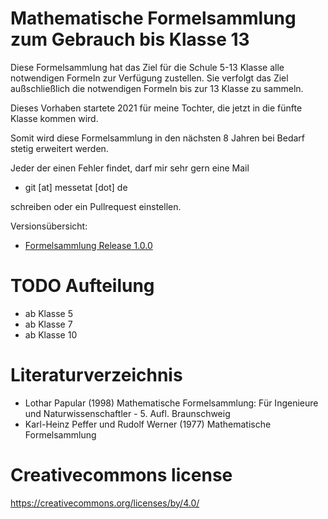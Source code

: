 # Mathematische Formelsammlung zum Gebrauch bis Klasse 13 
Diese Formelsammlung hat das Ziel für die Schule 5-13 Klasse alle notwendigen Formeln zur Verfügung zustellen.
Sie verfolgt das Ziel außschließlich die notwendigen Formeln bis zur 13 Klasse zu sammeln.

Dieses Vorhaben startete 2021 für meine Tochter, die jetzt in die fünfte Klasse kommen wird.

Somit wird diese Formelsammlung in den nächsten 8 Jahren bei Bedarf stetig erweitert werden.

Jeder der einen Fehler findet, darf mir sehr gern eine Mail 
- git [at] messetat [dot] de 

schreiben oder ein Pullrequest einstellen.

Versionsübersicht:
- [Formelsammlung Release 1.0.0 ](http://github.com/codirk/release/1.0.0/formelsammlung.pdf)

# TODO Aufteilung
- ab Klasse 5
- ab Klasse 7
- ab Klasse 10
 
# Literaturverzeichnis
- Lothar Papular (1998) Mathematische Formelsammlung: Für Ingenieure und Naturwissenschaftler - 5. Aufl. Braunschweig
- Karl-Heinz Peffer und Rudolf Werner (1977) Mathematische Formelsammlung 

# Creativecommons license
https://creativecommons.org/licenses/by/4.0/
